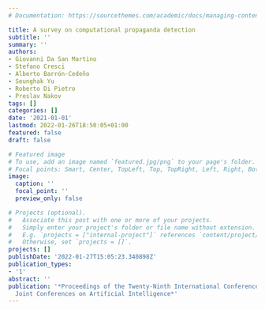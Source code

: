 ```yaml
---
# Documentation: https://sourcethemes.com/academic/docs/managing-content/

title: A survey on computational propaganda detection
subtitle: ''
summary: ''
authors:
- Giovanni Da San Martino
- Stefano Cresci
- Alberto Barrón-Cedeño
- Seunghak Yu
- Roberto Di Pietro
- Preslav Nakov
tags: []
categories: []
date: '2021-01-01'
lastmod: 2022-01-26T18:50:05+01:00
featured: false
draft: false

# Featured image
# To use, add an image named `featured.jpg/png` to your page's folder.
# Focal points: Smart, Center, TopLeft, Top, TopRight, Left, Right, BottomLeft, Bottom, BottomRight.
image:
  caption: ''
  focal_point: ''
  preview_only: false

# Projects (optional).
#   Associate this post with one or more of your projects.
#   Simply enter your project's folder or file name without extension.
#   E.g. `projects = ["internal-project"]` references `content/project/deep-learning/index.md`.
#   Otherwise, set `projects = []`.
projects: []
publishDate: '2022-01-27T15:05:23.340898Z'
publication_types:
- '1'
abstract: ''
publication: '*Proceedings of the Twenty-Ninth International Conference on International
  Joint Conferences on Artificial Intelligence*'
---
```

